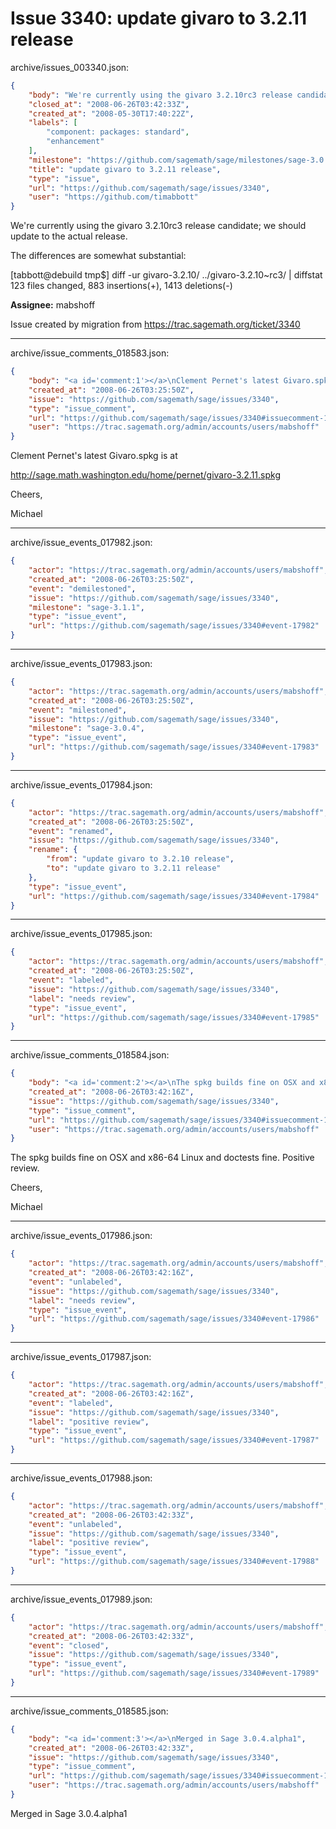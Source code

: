 # Issue 3340: update givaro to 3.2.11 release

archive/issues_003340.json:
```json
{
    "body": "We're currently using the givaro 3.2.10rc3 release candidate; we should update to the actual release.  \n\nThe differences are somewhat substantial:\n\n[tabbott@debuild tmp$] diff -ur givaro-3.2.10/ ../givaro-3.2.10~rc3/ | diffstat\n<SNIP>\n 123 files changed, 883 insertions(+), 1413 deletions(-)\n\n\n**Assignee:** mabshoff\n\nIssue created by migration from https://trac.sagemath.org/ticket/3340\n\n",
    "closed_at": "2008-06-26T03:42:33Z",
    "created_at": "2008-05-30T17:40:22Z",
    "labels": [
        "component: packages: standard",
        "enhancement"
    ],
    "milestone": "https://github.com/sagemath/sage/milestones/sage-3.0.4",
    "title": "update givaro to 3.2.11 release",
    "type": "issue",
    "url": "https://github.com/sagemath/sage/issues/3340",
    "user": "https://github.com/timabbott"
}
```
We're currently using the givaro 3.2.10rc3 release candidate; we should update to the actual release.  

The differences are somewhat substantial:

[tabbott@debuild tmp$] diff -ur givaro-3.2.10/ ../givaro-3.2.10~rc3/ | diffstat
<SNIP>
 123 files changed, 883 insertions(+), 1413 deletions(-)


**Assignee:** mabshoff

Issue created by migration from https://trac.sagemath.org/ticket/3340





---

archive/issue_comments_018583.json:
```json
{
    "body": "<a id='comment:1'></a>\nClement Pernet's latest Givaro.spkg is at\n\nhttp://sage.math.washington.edu/home/pernet/givaro-3.2.11.spkg\n\nCheers,\n\nMichael",
    "created_at": "2008-06-26T03:25:50Z",
    "issue": "https://github.com/sagemath/sage/issues/3340",
    "type": "issue_comment",
    "url": "https://github.com/sagemath/sage/issues/3340#issuecomment-18583",
    "user": "https://trac.sagemath.org/admin/accounts/users/mabshoff"
}
```

<a id='comment:1'></a>
Clement Pernet's latest Givaro.spkg is at

http://sage.math.washington.edu/home/pernet/givaro-3.2.11.spkg

Cheers,

Michael



---

archive/issue_events_017982.json:
```json
{
    "actor": "https://trac.sagemath.org/admin/accounts/users/mabshoff",
    "created_at": "2008-06-26T03:25:50Z",
    "event": "demilestoned",
    "issue": "https://github.com/sagemath/sage/issues/3340",
    "milestone": "sage-3.1.1",
    "type": "issue_event",
    "url": "https://github.com/sagemath/sage/issues/3340#event-17982"
}
```



---

archive/issue_events_017983.json:
```json
{
    "actor": "https://trac.sagemath.org/admin/accounts/users/mabshoff",
    "created_at": "2008-06-26T03:25:50Z",
    "event": "milestoned",
    "issue": "https://github.com/sagemath/sage/issues/3340",
    "milestone": "sage-3.0.4",
    "type": "issue_event",
    "url": "https://github.com/sagemath/sage/issues/3340#event-17983"
}
```



---

archive/issue_events_017984.json:
```json
{
    "actor": "https://trac.sagemath.org/admin/accounts/users/mabshoff",
    "created_at": "2008-06-26T03:25:50Z",
    "event": "renamed",
    "issue": "https://github.com/sagemath/sage/issues/3340",
    "rename": {
        "from": "update givaro to 3.2.10 release",
        "to": "update givaro to 3.2.11 release"
    },
    "type": "issue_event",
    "url": "https://github.com/sagemath/sage/issues/3340#event-17984"
}
```



---

archive/issue_events_017985.json:
```json
{
    "actor": "https://trac.sagemath.org/admin/accounts/users/mabshoff",
    "created_at": "2008-06-26T03:25:50Z",
    "event": "labeled",
    "issue": "https://github.com/sagemath/sage/issues/3340",
    "label": "needs review",
    "type": "issue_event",
    "url": "https://github.com/sagemath/sage/issues/3340#event-17985"
}
```



---

archive/issue_comments_018584.json:
```json
{
    "body": "<a id='comment:2'></a>\nThe spkg builds fine on OSX and x86-64 Linux and doctests fine. Positive review.\n\nCheers,\n\nMichael",
    "created_at": "2008-06-26T03:42:16Z",
    "issue": "https://github.com/sagemath/sage/issues/3340",
    "type": "issue_comment",
    "url": "https://github.com/sagemath/sage/issues/3340#issuecomment-18584",
    "user": "https://trac.sagemath.org/admin/accounts/users/mabshoff"
}
```

<a id='comment:2'></a>
The spkg builds fine on OSX and x86-64 Linux and doctests fine. Positive review.

Cheers,

Michael



---

archive/issue_events_017986.json:
```json
{
    "actor": "https://trac.sagemath.org/admin/accounts/users/mabshoff",
    "created_at": "2008-06-26T03:42:16Z",
    "event": "unlabeled",
    "issue": "https://github.com/sagemath/sage/issues/3340",
    "label": "needs review",
    "type": "issue_event",
    "url": "https://github.com/sagemath/sage/issues/3340#event-17986"
}
```



---

archive/issue_events_017987.json:
```json
{
    "actor": "https://trac.sagemath.org/admin/accounts/users/mabshoff",
    "created_at": "2008-06-26T03:42:16Z",
    "event": "labeled",
    "issue": "https://github.com/sagemath/sage/issues/3340",
    "label": "positive review",
    "type": "issue_event",
    "url": "https://github.com/sagemath/sage/issues/3340#event-17987"
}
```



---

archive/issue_events_017988.json:
```json
{
    "actor": "https://trac.sagemath.org/admin/accounts/users/mabshoff",
    "created_at": "2008-06-26T03:42:33Z",
    "event": "unlabeled",
    "issue": "https://github.com/sagemath/sage/issues/3340",
    "label": "positive review",
    "type": "issue_event",
    "url": "https://github.com/sagemath/sage/issues/3340#event-17988"
}
```



---

archive/issue_events_017989.json:
```json
{
    "actor": "https://trac.sagemath.org/admin/accounts/users/mabshoff",
    "created_at": "2008-06-26T03:42:33Z",
    "event": "closed",
    "issue": "https://github.com/sagemath/sage/issues/3340",
    "type": "issue_event",
    "url": "https://github.com/sagemath/sage/issues/3340#event-17989"
}
```



---

archive/issue_comments_018585.json:
```json
{
    "body": "<a id='comment:3'></a>\nMerged in Sage 3.0.4.alpha1",
    "created_at": "2008-06-26T03:42:33Z",
    "issue": "https://github.com/sagemath/sage/issues/3340",
    "type": "issue_comment",
    "url": "https://github.com/sagemath/sage/issues/3340#issuecomment-18585",
    "user": "https://trac.sagemath.org/admin/accounts/users/mabshoff"
}
```

<a id='comment:3'></a>
Merged in Sage 3.0.4.alpha1
